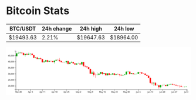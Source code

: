 # Bitcoin Stats

BTC/USDT|24h change|24h high|24h low|
|---|---|---|---|
|$19493.63|2.21%|$19647.63|$18964.00|

<img src="./chart.svg">
